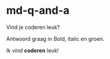 # md-q-and-a

Vind je coderen leuk?

Antwoord graag in Bold, italic en groen.

Ik *vind* **coderen** leuk!

